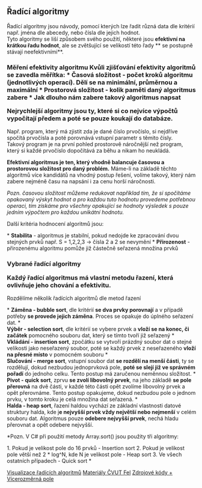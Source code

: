 ## Řadící algoritmy

Řadící algoritmy jsou návody, pomocí kterých lze řadit různá data dle kritérií např. jména dle abecedy, nebo čísla dle jejich hodnot.  
 Tyto algoritmy se liší způsobem svého použití, některé jsou **efektivní na krátkou řadu hodnot**, ale se zvětšující se velikostí této řady ** se postupně stávají neefektivními**.

 ### Měření efektivity algoritmu Kvůli zjišťování efektivity algoritmů se zavedla měřítka: * **Časová složitost** - počet kroků algoritmu (jednotlivých operací). Dělí se na minimální, průměrnou a maximální * **Prostorová složitost** - kolik paměti daný algoritmus zabere * **Jak dlouho nám zabere takový algoritmus napsat** <p>Nejrychlejší algoritmy jsou ty, které si co nejvíce výpočtů vypočítají předem a poté se pouze koukají do databáze.   
 Např. program, který má zjistit zda je dané číslo prvočíslo, si nejdříve spočítá prvočísla a poté porovnává vstupní parametr s těmito čísly.  
 Takový program je na první pohled prostorově náročnější než program, který si každé prvočíslo dopočítává za běhu a nikam ho neukládá.  

 **Efektivní algoritmus je ten, který vhodně balancuje časovou a prostorovou složitost pro daný problém.** Máme-li na základě těchto algoritmů více kandidátů na vhodný postup řešení, volíme takový, který nám zabere nejméně času na napsání i za cenu horší náročnosti.  

 *Pozn. časovou složitost můžeme redukovat například tím, že si spočítáme opakovaný výskyt hodnot a pro každou tuto hodnotu provedeme potřebnou operaci, tím získáme pro všechny opakující se hodnoty výsledek s pouze jedním výpočtem pro každou unikátní hodnotu.*  

 Další kritéria hodnocení algoritmů jsou:</p> * **Stabilita** - algoritmus je stabilní, pokud nedojde ke zpracování dvou stejných prvků např. S = 1,2,2,3 -> čísla 2 a 2 se nevymění * **Přirozenost** - přirozenému algoritmu pomůže již částečně seřazená množina prvků  
 ### Vybrané řadící algoritmy <p>Každý řadící algoritmus má vlastní metodu řazení, která ovlivňuje jeho chování a efektivitu.  

Rozdělíme několik řadících algoritmů dle metod řazení</p> * **Záměna - bubble sort**, dle kritérií **se dva prvky porovnají** a v případě potřeby **se provede jejich záměna**. Proces se opakuje do úplného seřazení dat. *   
**Výběr - selection sort**, dle kritérií se vybere prvek a **vloží se na konec, či začátek** pomocného souboru dat, který se tímto tvoří již seřazený *   
**Vkládání - insertion sort**, zpočátku se vytvoří prázdný soubor dat o stejné velikosti jako neseřazený soubor, poté se každý prvek z neseřazeného **vloží na přesné místo** v pomocném souboru *   
**Slučování - merge sort**, vstupní soubor dat **se rozdělí na menší části**, ty se rozdělují, dokud nezbudou jednoprvková pole, **poté se slejí již ve správném pořadí** do jednoho celku. Tento postup má zaručenou neměnnou složitost. *   
**Pivot - quick sort**, zprvu **se zvolí libovolný prvek**, na jeho základě **se pole přerovná** na dvě části, v každé této části opět zvolíme libovolný prvek a opět přerovnáme. Tento postup opakujeme, dokud nezbudou pole o jednom prvku, v tomto kroku je celá množina dat seřazená. *   
**Halda - heap sort**, řazení haldou vychází ze základní vlastnosti datové struktury halda, kde j**e nejvyšší prvek vždy největší nebo nejmenší** v celém souboru dat. Algoritmus pouze **odebere nejvyšší prvek**, nechá hladu přerovnat a opět odebere nejvyšší.   
 <p>*Pozn. V C# při použití metody Array.sort() jsou použity tři algoritmy:  
</p> 1. Pokud je velikost pole do 16 prvků - Insertion sort 2. Pokud je velikost pole větší než 2 * log^N, kde N je velikost pole - Heap sort 3. Ve všech ostatních případech - Quick sort * 

[Visualizace řadících algoritmů](http://www.sorting-algorithms.com/)
[Materiály ČVUT Fel](https://cw.fel.cvut.cz/wiki/_media/courses/x33dsp/dsp-p3.pdf)
[Zdrojové kódy + Vícerozměrná pole](article/algs/Program.cs)